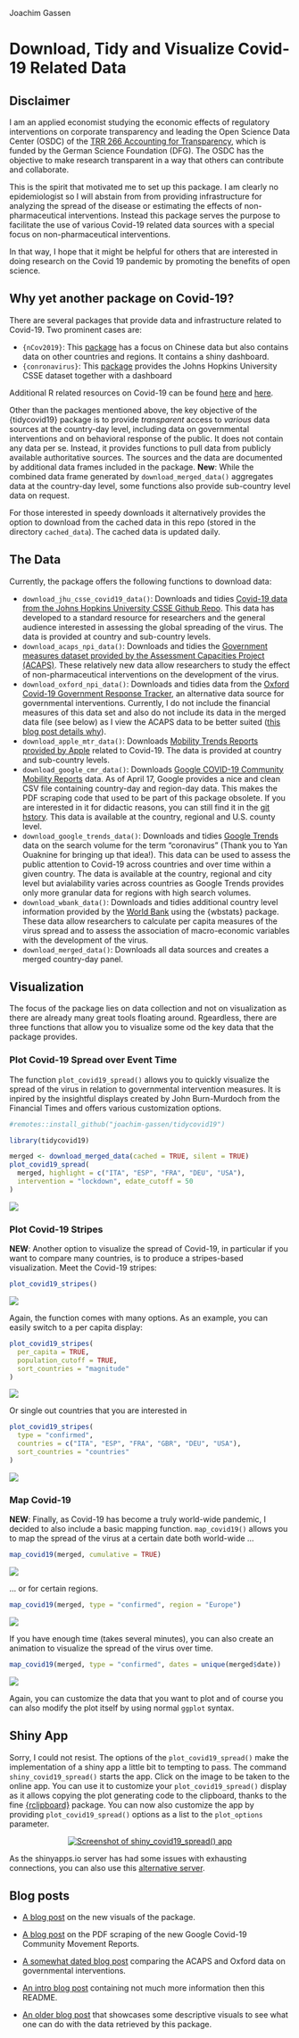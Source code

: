 Joachim Gassen

# Download, Tidy and Visualize Covid-19 Related Data

## Disclaimer

I am an applied economist studying the economic effects of regulatory
interventions on corporate transparency and leading the Open Science
Data Center (OSDC) of the [TRR 266 Accounting for
Transparency](https://accounting-for-transparency.de), which is funded
by the German Science Foundation (DFG). The OSDC has the objective to
make research transparent in a way that others can contribute and
collaborate.

This is the spirit that motivated me to set up this package. I am
clearly no epidemiologist so I will abstain from from providing
infrastructure for analyzing the spread of the disease or estimating the
effects of non-pharmaceutical interventions. Instead this package serves
the purpose to facilitate the use of various Covid-19 related data
sources with a special focus on non-pharmaceutical interventions.

In that way, I hope that it might be helpful for others that are
interested in doing research on the Covid 19 pandemic by promoting the
benefits of open science.

## Why yet another package on Covid-19?

There are several packages that provide data and infrastructure related
to Covid-19. Two prominent cases are:

  - `{nCov2019}`: This
    [package](https://github.com/GuangchuangYu/nCov2019) has a focus on
    Chinese data but also contains data on other countries and regions.
    It contains a shiny dashboard.
  - `{conronavirus}`: This
    [package](https://github.com/RamiKrispin/coronavirus) provides the
    Johns Hopkins University CSSE dataset together with a dashboard

Additional R related resources on Covid-19 can be found
[here](https://www.statsandr.com/blog/top-r-resources-on-covid-19-coronavirus/)
and [here](https://github.com/mine-cetinkaya-rundel/covid19-r).

Other than the packages mentioned above, the key objective of the
{tidycovid19} package is to provide *transparent* access to *various*
data sources at the country-day level, including data on governmental
interventions and on behavioral response of the public. It does not
contain any data per se. Instead, it provides functions to pull data
from publicly available authoritative sources. The sources and the data
are documented by additional data frames included in the package.
**New**: While the combined data frame generated by
`download_merged_data()` aggregates data at the country-day level, some
functions also provide sub-country level data on request.

For those interested in speedy downloads it alternatively provides the
option to download from the cached data in this repo (stored in the
directory `cached_data`). The cached data is updated daily.

## The Data

Currently, the package offers the following functions to download data:

  - `download_jhu_csse_covid19_data()`: Downloads and tidies [Covid-19
    data from the Johns Hopkins University CSSE Github
    Repo](https://github.com/CSSEGISandData/COVID-19). This data has
    developed to a standard resource for researchers and the general
    audience interested in assessing the global spreading of the virus.
    The data is provided at country and sub-country levels.
  - `download_acaps_npi_data()`: Downloads and tidies the [Government
    measures dataset provided by the Assessment Capacities Project
    (ACAPS)](https://www.acaps.org/covid19-government-measures-dataset).
    These relatively new data allow researchers to study the effect of
    non-pharmaceutical interventions on the development of the virus.
  - `download_oxford_npi_data()`: Downloads and tidies data from the
    [Oxford Covid-19 Government Response
    Tracker](https://www.bsg.ox.ac.uk/research/research-projects/oxford-covid-19-government-response-tracker),
    an alternative data source for governmental interventions.
    Currently, I do not include the financial measures of this data set
    and also do not include its data in the merged data file (see below)
    as I view the ACAPS data to be better suited ([this blog post
    details
    why](https://joachim-gassen.github.io/2020/04/exploring-and-benchmarking-oxford-government-response-data/)).
  - `download_apple_mtr_data()`: Downloads [Mobility Trends Reports
    provided by Apple](https://www.apple.com/covid19/mobility) related
    to Covid-19. The data is provided at country and sub-country levels.
  - `download_google_cmr_data()`: Downloads [Google COVID-19 Community
    Mobility Reports](https://www.google.com/covid19/mobility/) data. As
    of April 17, Google provides a nice and clean CSV file containing
    country-day and region-day data. This makes the PDF scraping code
    that used to be part of this package obsolete. If you are interested
    in it for didactic reasons, you can still find it in the [git
    hstory](https://github.com/joachim-gassen/tidycovid19/tree/947f010bccb111bc181ca31889c6f2f86b841fb5/R).
    This data is available at the country, regional and U.S. county
    level.
  - `download_google_trends_data()`: Downloads and tidies [Google
    Trends](https://trends.google.com/trends/) data on the search volume
    for the term “coronavirus” (Thank you to Yan Ouaknine for bringing
    up that idea\!). This data can be used to assess the public
    attention to Covid-19 across countries and over time within a given
    country. The data is available at the country, regional and city
    level but avialability varies across countries as Google Trends
    provides only more granular data for regions with high search
    volumes.
  - `download_wbank_data()`: Downloads and tidies additional country
    level information provided by the [World
    Bank](https://data.worldbank.org) using the {wbstats} package. These
    data allow researchers to calculate per capita measures of the virus
    spread and to assess the association of macro-economic variables
    with the development of the virus.
  - `download_merged_data()`: Downloads all data sources and creates a
    merged country-day panel.

## Visualization

The focus of the package lies on data collection and not on
visualization as there are already many great tools floating around.
Rgeardless, there are three functions that allow you to visualize some
od the key data that the package provides.

### Plot Covid-19 Spread over Event Time

The function `plot_covid19_spread()` allows you to quickly visualize the
spread of the virus in relation to governmental intervention measures.
It is inpired by the insightful displays created by John Burn-Murdoch
from the Financial Times and offers various customization options.

``` r
#remotes::install_github("joachim-gassen/tidycovid19")

library(tidycovid19)

merged <- download_merged_data(cached = TRUE, silent = TRUE)
plot_covid19_spread(
  merged, highlight = c("ITA", "ESP", "FRA", "DEU", "USA"),
  intervention = "lockdown", edate_cutoff = 50
)
```

<img src="man/figures/DemoPlot-1.png" style="display: block; margin: auto;" />

### Plot Covid-19 Stripes

**NEW**: Another option to visualize the spread of Covid-19, in
particular if you want to compare many countries, is to produce a
stripes-based visualization. Meet the Covid-19
stripes:

``` r
plot_covid19_stripes()
```

<img src="man/figures/Covid19Stripes-1.png" style="display: block; margin: auto;" />

Again, the function comes with many options. As an example, you can
easily switch to a per capita display:

``` r
plot_covid19_stripes(
  per_capita = TRUE, 
  population_cutoff = TRUE, 
  sort_countries = "magnitude"
)
```

<img src="man/figures/Covid19StripesPerCapita-1.png" style="display: block; margin: auto;" />

Or single out countries that you are interested in

``` r
plot_covid19_stripes(
  type = "confirmed", 
  countries = c("ITA", "ESP", "FRA", "GBR", "DEU", "USA"),
  sort_countries = "countries"
)
```

<img src="man/figures/Covid19StripesSelCountries-1.png" style="display: block; margin: auto;" />

### Map Covid-19

**NEW**: Finally, as Covid-19 has become a truly world-wide pandemic, I
decided to also include a basic mapping function. `map_covid19()` allows
you to map the spread of the virus at a certain date both world-wide
…

``` r
map_covid19(merged, cumulative = TRUE)
```

<img src="man/figures/MapWorldWide-1.png" style="display: block; margin: auto;" />

… or for certain
regions.

``` r
map_covid19(merged, type = "confirmed", region = "Europe")
```

<img src="man/figures/MapEurope-1.png" style="display: block; margin: auto;" />

If you have enough time (takes several minutes), you can also create an
animation to visualize the spread of the virus over
time.

``` r
map_covid19(merged, type = "confirmed", dates = unique(merged$date))
```

<img src="man/figures/AnimatedMapWorldWide-1.gif" style="display: block; margin: auto;" />

Again, you can customize the data that you want to plot and of course
you can also modify the plot itself by using normal `ggplot` syntax.

## Shiny App

Sorry, I could not resist. The options of the `plot_covid19_spread()`
make the implementation of a shiny app a little bit to tempting to pass.
The command `shiny_covid19_spread()` starts the app. Click on the image
to be taken to the online app. You can use it to customize your
`plot_covid19_spread()` display as it allows copying the plot generating
code to the clipboard, thanks to the fine
[{rclipboard}](https://github.com/sbihorel/rclipboard) package. You can
now also customize the app by providing `plot_covid19_spread()` options
as a list to the `plot_options` parameter.

<center>

[![Screenshot of `shiny_covid19_spread()`
app](man/figures/shiny_covid19_spread.png)](https://jgassen.shinyapps.io/tidycovid19/)

</center>

As the shinyapps.io server has had some issues with exhausting
connections, you can also use this [alternative
server](https://trr266.wiwi.hu-berlin.de/shiny/tidycovid19/).

## Blog posts

  - [A blog
    post](https://joachim-gassen.github.io/2020/04/tidycovid19-new-viz-and-npi_lifting/)
    on the new visuals of the package.

  - [A blog
    post](https://joachim-gassen.github.io/2020/04/scrape-google-covid19-cmr-data/)
    on the PDF scraping of the new Google Covid-19 Community Movement
    Reports.

  - [A somewhat dated blog
    post](https://joachim-gassen.github.io/2020/04/exploring-and-benchmarking-oxford-government-response-data/)
    comparing the ACAPS and Oxford data on governmental interventions.

  - [An intro blog
    post](https://joachim-gassen.github.io/2020/03/meet-tidycovid19-yet-another-covid-19-related-r-package/)
    containing not much more information then this README.

  - [An older blog
    post](https://joachim-gassen.github.io/2020/03/merge-covid-19-data-with-governmental-interventions-data/)
    that showcases some descriptive visuals to see what one can do with
    the data retrieved by this package.
